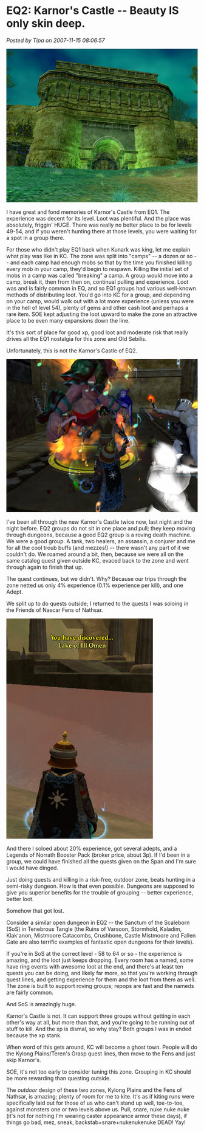 # EQ2: Karnor's Castle -- Beauty IS only skin deep.

*Posted by Tipa on 2007-11-15 08:06:57*

![EQ2 Karnor’s Castle entrance](../../../uploads/2007/11/everquest2-2007-11-02-23-05-36-69.jpg)

I have great and fond memories of Karnor's Castle from EQ1. The experience was decent for its level. Loot was plentiful. And the place was absolutely, friggin' HUGE. There was really no better place to be for levels 49-54, and if you weren't hunting there at those levels, you were waiting for a spot in a group there.

For those who didn't play EQ1 back when Kunark was king, let me explain what play was like in KC. The zone was split into "camps" -- a dozen or so -- and each camp had enough mobs so that by the time you finished killing every mob in your camp, they'd begin to respawn. Killing the initial set of mobs in a camp was called "breaking" a camp. A group would move into a camp, break it, then from then on, continual pulling and experience. Loot was and is fairly common in EQ, and so EQ1 groups had various well-known methods of distributing loot. You'd go into KC for a group, and depending on your camp, would walk out with a lot more experience (unless you were in the hell of level 54), plenty of gems and other cash loot and perhaps a rare item. SOE kept adjusting the loot upward to make the zone an attractive place to be even many expansions down the line.

It's this sort of place for good xp, good loot and moderate risk that really drives all the EQ1 nostalgia for this zone and Old Sebilis.

Unfortunately, this is not the Karnor's Castle of EQ2.

![eq2 inside karnor’s castle](../../../uploads/2007/11/everquest2-2007-11-14-22-41-04-72.jpg)

I've been all through the new Karnor's Castle twice now, last night and the night before. EQ2 groups do not sit in one place and pull; they keep moving through dungeons, because a good EQ2 group is a roving death machine. We were a good group. A tank, two healers, an assassin, a conjurer and me for all the cool troub buffs (and mezzes!) -- there wasn't any part of it we couldn't do. We roamed around a bit, then, because we were all on the same catalog quest given outside KC, evaced back to the zone and went through again to finish that up.

The quest continues, but we didn't. Why? Because our trips through the zone netted us only 4% experience (0.1% experience per kill), and one Adept.

We split up to do quests outside; I returned to the quests I was soloing in the Friends of Nascar Fens of Nathsar.

![eq2 discovering the lake of ill omen](../../../uploads/2007/11/everquest2-2007-11-14-23-49-55-99.jpg)

And there I soloed about 20% experience, got several adepts, and a Legends of Norrath Booster Pack (broker price, about 3p). If I'd been in a group, we could have finished all the quests given on the Span and I'm sure I would have dinged.

Just doing quests and killing in a risk-free, outdoor zone, beats hunting in a semi-risky dungeon. How is that even possible. Dungeons are supposed to give you superior benefits for the trouble of grouping -- better experience, better loot.

Somehow that got lost.

Consider a similar open dungeon in EQ2 -- the Sanctum of the Scaleborn (SoS) in Tenebrous Tangle (the Ruins of Varsoon, Stormhold, Kaladim, Klak'anon, Mistmoore Catacombs, Crushbone, Castle Mistmoore and Fallen Gate are also terrific examples of fantastic open dungeons for their levels).

If you're in SoS at the correct level - 58 to 64 or so - the experience is amazing, and the loot just keeps dropping. Every room has a named, some have ring events with awesome loot at the end, and there's at least ten quests you can be doing, and likely far more, so that you're working through quest lines, and getting experience for them and the loot from them as well. The zone is built to support roving groups; repops are fast and the nameds are fairly common.

And SoS is amazingly huge.

Karnor's Castle is not. It can support three groups without getting in each other's way at all, but more than that, and you're going to be running out of stuff to kill. And the xp is dismal, so why stay? Both groups I was in ended because the xp stank.

When word of this gets around, KC will become a ghost town. People will do the Kylong Plains/Teren's Grasp quest lines, then move to the Fens and just skip Karnor's.

SOE, it's not too early to consider tuning this zone. Grouping in KC should be more rewarding than questing outside.

The *outdoor* design of these two zones, Kylong Plains and the Fens of Nathsar, is amazing; plenty of room for me to kite. It's as if kiting runs were specifically laid out for those of us who can't stand up well, toe-to-toe, against monsters one or two levels above us. Pull, snare, nuke nuke nuke (it's not for nothing I'm wearing caster appearance armor these days), if things go bad, mez, sneak, backstab+snare+nukenukenuke DEAD! Yay!
